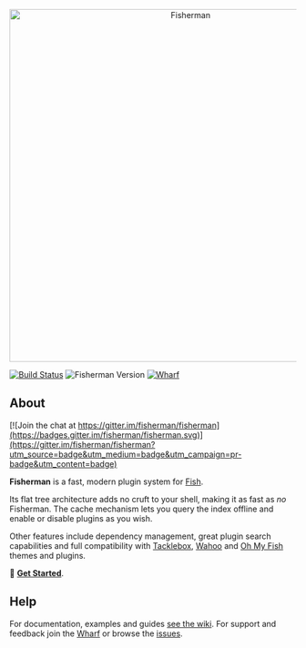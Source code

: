 <p align="center">
  <a href="http://fisherman.sh">
    <img alt="Fisherman" width=620px  src="https://cloud.githubusercontent.com/assets/8317250/10865127/daa0e138-8044-11e5-91f9-f72228974552.png">
  </a>
</p>

[![Build Status][travis-badge]][travis-link]
![Fisherman Version][fisherman-version]
[![Wharf][wharf-badge]][wharf-link]

## About

[![Join the chat at https://gitter.im/fisherman/fisherman](https://badges.gitter.im/fisherman/fisherman.svg)](https://gitter.im/fisherman/fisherman?utm_source=badge&utm_medium=badge&utm_campaign=pr-badge&utm_content=badge)

**Fisherman** is a fast, modern plugin system for [Fish](http://fishshell.com/).

Its flat tree architecture adds no cruft to your shell, making it as fast as _no_ Fisherman. The cache mechanism lets you query the index offline and enable or disable plugins as you wish.

Other features include dependency management, great plugin search capabilities and full compatibility with [Tacklebox](https://github.com/justinmayer/tacklebox), [Wahoo](https://github.com/wa) and [Oh My Fish](https://github.com/oh-my-fish?utf8=%E2%9C%93&query=plugin-) themes and plugins.

:beginner: [**Get Started**][quickstart].


## Help

For documentation, examples and guides [see the wiki][wiki]. For support and feedback join the [Wharf][wharf-link] or browse the [issues][issues].



<!-- Links -->

[faq]: https://github.com/fisherman/fisherman/wiki/FAQ
[fish]: https://github.com/fish-shell/fish-shell
[docs]: https://github.com/fisherman/fisherman/wiki
[issues]: http://github.com/fisherman/fisherman/issues
[wiki]: https://github.com/fisherman/fisherman/wiki
[quickstart]: https://github.com/fisherman/fisherman/wiki/Quickstart-Guide
[wharf-link]: https://fisherman-wharf.herokuapp.com/
[wharf-badge]: https://img.shields.io/badge/wharf-join%20the%20chat-00cc99.svg?style=flat-square
[travis-link]: https://travis-ci.org/fisherman/fisherman
[travis-badge]: https://img.shields.io/travis/fisherman/fisherman.svg?style=flat-square
[fisherman-version]: https://img.shields.io/badge/fisherman-v0.4.0-00B9FF.svg?style=flat-square
